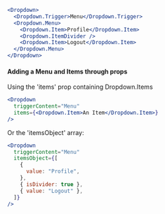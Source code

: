 ```jsx
<Dropdown>
  <Dropdown.Trigger>Menu</Dropdown.Trigger>
  <Dropdown.Menu>
    <Dropdown.Item>Profile</Dropdown.Item>
    <Dropdown.ItemDivider />
    <Dropdown.Item>Logout</Dropdown.Item>
  </Dropdown.Menu>
</Dropdown>
```

#### Adding a Menu and Items through props

Using the 'items' prop containing Dropdown.Items

```jsx
<Dropdown
  triggerContent="Menu"
  items={<Dropdown.Item>An Item</Dropdown.Item>}
/>
```

Or the 'itemsObject' array:

```jsx
<Dropdown
  triggerContent="Menu"
  itemsObject={[
    {
      value: "Profile",
    },
    { isDivider: true },
    { value: "Logout" },
  ]}
/>
```
